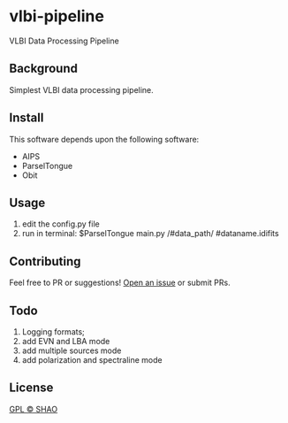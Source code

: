 # vlbi-pipeline



VLBI Data Processing Pipeline



## Background

Simplest VLBI data processing pipeline.


## Install

This software depends upon the following software:

- AIPS
- ParselTongue
- Obit

## Usage

1. edit the config.py file
2. run in terminal: $ParselTongue main.py /#data_path/ #dataname.idifits



## Contributing




Feel free to PR or suggestions! [Open an issue](https://github.com/SHAO-SKA/vlbi-pipeline/issues/new) or submit PRs.



## Todo
1. Logging formats; 
2. add EVN and LBA mode
3. add multiple sources mode
4. add polarization and spectraline mode



## License

[GPL © SHAO](LICENSE)

